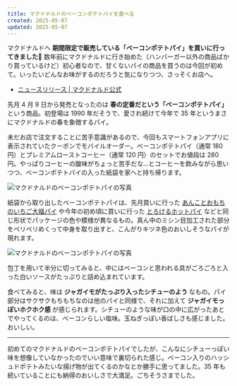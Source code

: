 ```yaml
---
title: マクドナルドのベーコンポテトパイを食べる
created: 2025-05-07
updated: 2025-05-07
---
```


マクドナルドへ **期間限定で販売している「ベーコンポテトパイ」を買いに行ってきました🥔** 数年前にマクドナルドに行き始めた（ハンバーガー以外の商品ばかり買っているけど）初心者なので、甘くないパイの商品を買うのは今回が初めて。いったいどんなお味がするのだろうと気になりつつ、さっそくお店へ。

- [ニュースリリース | マクドナルド公式](https://www.mcdonalds.co.jp/company/news/2025/0403a/)

先月 4 月 9 日から発売となったのは **春の定番だという「ベーコンポテトパイ」** という商品。初登場は 1990 年だそうで、愛され続けて今年で 35 年というまさにマクドナルドの春を象徴するパイ。

未だお店で注文することに苦手意識があるので、今回もスマートフォンアプリに表示されていたクーポンでモバイルオーダー。ベーコンポテトパイ（通常 180 円）とプレミアムローストコーヒー（通常 120 円）のセットでお値段は 280 円。やっぱりコーヒーの酸味がちょっと苦手だな…とコーヒーを飲みながら思いつつ、ベーコンポテトパイの入った紙袋を家へと持ち帰ります。

![マクドナルドのベーコンポテトパイの写真](28616eba-349f-400b-0b33-49a6fafdb900)

紙袋から取り出したベーコンポテトパイは、先月買いに行った [あんことおもちのいちご大福パイ](/blog/20250405/) や今年の初め頃に買いに行った [とろけるホットパイ](/blog/20250207/) などと同じ形状でパッケージの色や模様が異なるもの。真ん中のミシン目加工された部分をペリペリめくって中身を取り出すと、こんがりキツネ色のおいしそうなパイが現れます。

![マクドナルドのベーコンポテトパイの写真](44e41b69-f45f-40c7-bf03-fb59281cbe00)

包丁を用いて半分に切ってみると、中にはベーコンと思われる具がごろごろと入った白いソースがたっぷりと詰め込まれています。

食べてみると、味は **ジャガイモがたっぷり入ったシチューのよう** なもの。パイ部分はサクサクもちもちなのは他のパイと同様で、それに加えて **ジャガイモっぽいホクホク感** が感じられます。シチューのような味が口の中に広がったあとでやってくるのは、ベーコンらしい塩味。玉ねぎっぽい香ばしさも感じました。おいしい。

---

初めてのマクドナルドのベーコンポテトパイでしたが、こんなにシチューっぽい味を想像していなかったのでいい意味で裏切られた感じ。ベーコン入りのハッシュドポテトみたいな揚げ物が出てくるのかなとか勝手に思ってました。35 年も続いていることにも納得のおいしさで大満足。ごちそうさまでした。

